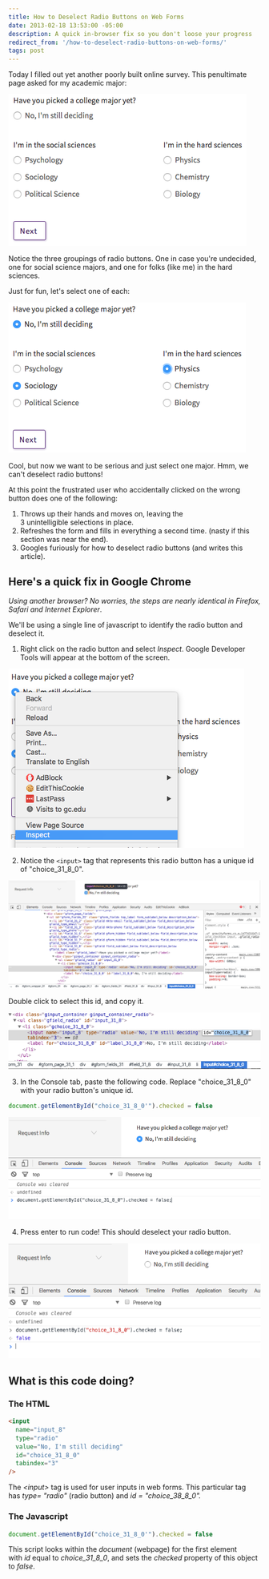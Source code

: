 ```yaml
---
title: How to Deselect Radio Buttons on Web Forms
date: 2013-02-18 13:53:00 -05:00
description: A quick in-browser fix so you don't loose your progress
redirect_from: '/how-to-deselect-radio-buttons-on-web-forms/'
tags: post
---
```


Today I filled out yet another poorly built online survey. This penultimate page asked for my academic major:

![Original Form](/assets/images/Screen-Shot-2016-10-30-at-7.34.51-PM.png)

Notice the three groupings of radio buttons. One in case you're undecided, one for social science majors, and one for folks (like me) in the hard sciences.

Just for fun, let's select one of each:

![Filling in multiple radio buttons](/assets/images/Screen-Shot-2016-10-30-at-7.37.30-PM.png)

Cool, but now we want to be serious and just select one major. Hmm, we can't deselect radio buttons!

At this point the frustrated user who accidentally clicked on the wrong button does one of the following:

1. Throws up their hands and moves on, leaving the 3 unintelligible selections in place.
2. Refreshes the form and fills in everything a second time. (nasty if this section was near the end).
3. Googles furiously for how to deselect radio buttons (and writes this article).

## Here's a quick fix in Google Chrome

_Using another browser? No worries, the steps are nearly identical in Firefox, Safari and Internet Explorer_.

We'll be using a single line of javascript to identify the radio button and deselect it.

1.  Right click on the radio button and select *Inspect*. Google Developer Tools will appear at the bottom of the screen.

![Right click on radio button, Inspect](/assets/images/Screen-Shot-2016-10-30-at-7.38.46-PM.png)

2.  Notice the `<input>` tag that represents this radio button has a unique id of "choice_31_8_0".

![Highlighted tag refers to this radio button](/assets/images/Screen-Shot-2016-10-30-at-7.46.05-PM.png)

Double click to select this id, and copy it.

![Double click id to select the unique id of the radio button](/assets/images/Screen-Shot-2016-10-30-at-7.48.01-PM.png)

3.  In the Console tab, paste the following code. Replace "choice_31_8_0" with your radio button's unique id.

```javascript
document.getElementById("choice_31_8_0'").checked = false
```

![In Console tab, paste the above javascript snippet](/assets/images/Screen-Shot-2016-10-30-at-9.43.41-PM.png)

4.  Press enter to run code! This should deselect your radio button.

![Press enter to run code. Radio button should be deselected](/assets/images/Screen-Shot-2016-10-30-at-9.45.18-PM.png)

## What is this code doing?

### The HTML

```html
<input
  name="input_8"
  type="radio"
  value="No, I'm still deciding"
  id="choice_31_8_0"
  tabindex="3"
/>
```

The *\<input\>* tag is used for user inputs in web forms. This particular tag has *type= "radio"* (radio button) and *id = "choice_38_8_0".*

### The Javascript

```javascript
document.getElementById("choice_31_8_0'").checked = false
```

This script looks within the *document* (webpage) for the first element with *id* equal to _choice_31_8_0_, and sets the *checked* property of this object to *false*.
